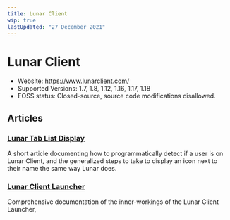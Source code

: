 ```yaml
---
title: Lunar Client
wip: true
lastUpdated: "27 December 2021"
---
```

# Lunar Client
- Website: https://www.lunarclient.com/
- Supported Versions: 1.7, 1.8, 1.12, 1.16, 1.17, 1.18
- FOSS status: Closed-source, source code modifications disallowed.

## Articles
### [Lunar Tab List Display](/lunar-client-tab-list-display)
A short article documenting how to programmatically detect if a user is on Lunar Client, and the generalized steps to take to display an icon next to their name the same way Lunar does.

### [Lunar Client Launcher](/lunar-client-launcher)
Comprehensive documentation of the inner-workings of the Lunar Client Launcher,
